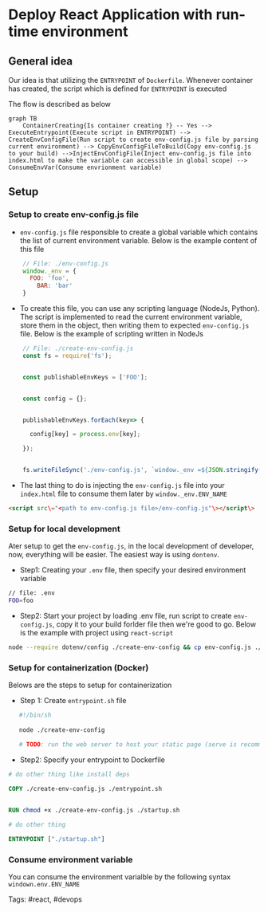# Deploy React Application with run-time environment
## General idea
Our idea is that utilizing the `ENTRYPOINT` of `Dockerfile`. Whenever container has created, the script which is defined for `ENTRYPOINT` is executed

The flow is described as below

```mermaid
graph TB
	ContainerCreating{Is container creating ?} -- Yes --> ExecuteEntrypoint(Execute script in ENTRYPOINT) --> CreateEnvConfigFile(Run script to create env-config.js file by parsing current environment) --> CopyEnvConfigFileToBuild(Copy env-config.js to your build) -->InjectEnvConfigFile(Inject env-config.js file into index.html to make the variable can accessible in global scope) --> ConsumeEnvVar(Consume envrionment variable)
```

## Setup

### Setup to create env-config.js file

- `env-config.js` file responsible to create a global variable which contains the list of current environment variable. Below is the example content of this file
```js
    // File: ./env-config.js
	window._env = {
      FOO: 'foo',
	    BAR: 'bar'
	}
```
- To create this file, you can use any scripting language (NodeJs, Python). The script is implemented to read the current environment variable, store them in the object, then writing them to  expected `env-config.js` file. Below is the example of scripting written in NodeJs

```javascript
    // File: ./create-env-config.js
	const fs = require('fs');


	const publishableEnvKeys = ['FOO'];


	const config = {};


	publishableEnvKeys.forEach(key=> {

	  config[key] = process.env[key];

	});


	fs.writeFileSync('./env-config.js', `window._env =${JSON.stringify(config)};`);
```

- The last thing to do is injecting the `env-config.js` file into your `index.html` file to consume them later by `window._env.ENV_NAME`

```html
<script src\="<path to env-config.js file>/env-config.js"\></script\>
```
### Setup for local development

Ater setup to get the `env-config.js`, in the local development of developer, now, everything will be easier. The  easiest way is using `dontenv`.

- Step1: Creating your `.env` file, then specify your desired environment variable
```bash
// file: .env
FOO=foo
```
- Step2: Start your project by loading .env file, run script to create `env-config.js`, copy it to your build forlder file then we're good to go. Below is the example with project using `react-script`

```bash
node --require dotenv/config ./create-env-config && cp env-config.js ./public/ && react-scripts start
```

### Setup for containerization (Docker)
Belows are the steps to setup for containerization
- Step 1: Create `entrypoint.sh` file
 ```bash
 	#!/bin/sh
	 
	node ./create-env-config

  	# TODO: run the web server to host your static page (serve is recommend)
 ```

- Step2:  Specify your entrypoint to Dockerfile
```Dockerfile
# do other thing like install deps
 
COPY ./create-env-config.js ./entrypoint.sh


RUN chmod +x ./create-env-config.js ./startup.sh

# do other thing

ENTRYPOINT ["./startup.sh"]
```
### Consume environment variable

You can consume the environment varialble by the following syntax `windown.env.ENV_NAME`

Tags: #react, #devops